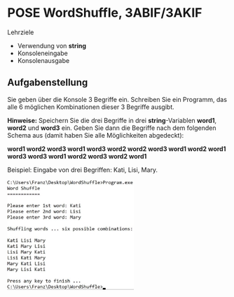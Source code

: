 ﻿# POSE WordShuffle, 3ABIF/3AKIF

Lehrziele

- Verwendung von **string**
- Konsoleneingabe
- Konsolenausgabe

## Aufgabenstellung

Sie geben über die Konsole 3 Begriffe ein. Schreiben Sie ein Programm, das alle 6 möglichen Kombinationen dieser 3 Begriffe ausgibt.  

**Hinweise:**
Speichern Sie die drei Begriffe in drei **string**-Variablen **word1**, **word2** und **word3** ein. Geben Sie dann die Begriffe nach dem folgenden Schema aus (damit haben Sie alle Möglichkeiten abgedeckt):  

**word1 word2 word3 word1 word3 word2 word2 word3 word1 word2 word1 word3 word3 word1 word2 word3 word2 word1**

Beispiel: Eingabe von drei Begriffen: Kati, Lisi, Mary.

![Ausgabe](output.jpeg)
